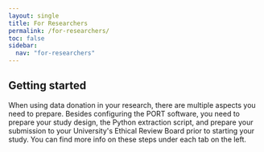 ```yaml
---
layout: single
title: For Researchers
permalink: /for-researchers/
toc: false
sidebar:
  nav: "for-researchers"
---
```


## Getting started

When using data donation in your research, there are multiple aspects you need to prepare. Besides configuring the PORT software, you need to prepare your study design, the Python extraction script, and prepare your submission to your University's Ethical Review Board prior to starting your study. You can find more info on these steps under each tab on the left. 
